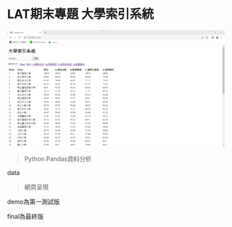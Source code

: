 # LAT期末專題 大學索引系統

![Alt text](大學索引系統.png)


> Python Pandas資料分析

data

> 網頁呈現

demo為第一測試版

final為最終版
